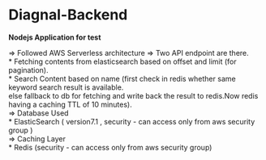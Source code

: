 # Diagnal-Backend
<b/>Nodejs Application for test</b>

 =>  Followed AWS Serverless architecture 
 =>  Two API endpoint are there.<br />
    * Fetching contents from elasticsearch based on offset and limit (for pagination).<br />
    * Search Content based on name (first check in redis whether same keyword search result is available.<br />
      else fallback to db for fetching and write back the result to redis.Now redis having a caching TTL of 10 minutes).<br/>
=>  Database Used<br/>
    * ElasticSearch ( version7.1 , security - can access only from aws security group )<br/>
=>  Caching Layer<br/>
    * Redis (security - can access only from aws security group)
      
